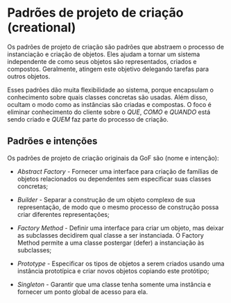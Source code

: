 # Padrões de projeto de criação (creational)

Os padrões de projeto de criação são padrões que abstraem o processo de instanciação e criação de objetos. Eles ajudam a tornar um sistema independente de como seus objetos são representados, criados e compostos. Geralmente, atingem este objetivo delegando tarefas para outros objetos.

Esses padrões dão muita flexibilidade ao sistema, porque encapsulam o conhecimento sobre quais classes concretas são usadas. Além disso, ocultam o modo como as instâncias são criadas e compostas. O foco é eliminar conhecimento do cliente sobre o _QUE_, _COMO_ e _QUANDO_ está sendo criado e _QUEM_ faz parte do processo de criação.

## Padrões e intenções

Os padrões de projeto de criação originais da GoF são (nome e intenção):

- _Abstract Factory_ - Fornecer uma interface para criação de famílias de objetos relacionados ou dependentes sem especificar suas classes concretas;

- _Builder_ - Separar a construção de um objeto complexo de sua representação, de modo que o mesmo processo de construção possa criar diferentes representações;

- _Factory Method_ - Definir uma interface para criar um objeto, mas deixar as subclasses decidirem qual classe a ser instanciada. O Factory Method permite a uma classe postergar (defer) a instanciação às subclasses;

- _Prototype_ - Especificar os tipos de objetos a serem criados usando uma instância prototípica e criar novos objetos copiando este protótipo;

- _Singleton_ - Garantir que uma classe tenha somente uma instância e fornecer um ponto global de acesso para ela.
